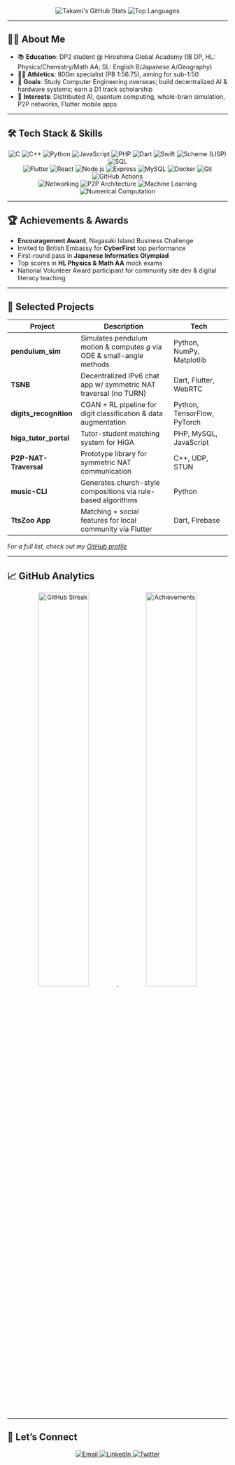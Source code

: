 <p align="center">
  <img src="https://github-readme-stats.vercel.app/api?username=Takami-Marsh&show_icons=true&theme=radical" alt="Takami's GitHub Stats" />
  <img src="https://github-readme-stats.vercel.app/api/top-langs/?username=Takami-Marsh&layout=compact&theme=radical" alt="Top Languages" />
</p>

---

## 👨‍💻 About Me
- 📚 **Education**: DP2 student @ Hiroshima Global Academy (IB DP, HL: Physics/Chemistry/Math AA; SL: English B/Japanese A/Geography)
- 🏃‍♂️ **Athletics**: 800m specialist (PB 1:56.75), aiming for sub-1:50
- 🎯 **Goals**: Study Computer Engineering overseas; build decentralized AI & hardware systems; earn a D1 track scholarship
- 🌱 **Interests**: Distributed AI, quantum computing, whole-brain simulation, P2P networks, Flutter mobile apps

---

## 🛠 Tech Stack & Skills

<p align="center">
  <!-- Languages -->
  <img src="https://img.shields.io/badge/C-555555?style=flat&logo=c&logoColor=white" alt="C" />
  <img src="https://img.shields.io/badge/C++-00599C?style=flat&logo=c%2B%2B&logoColor=white" alt="C++" />
  <img src="https://img.shields.io/badge/Python-3776AB?style=flat&logo=python&logoColor=white" alt="Python" />
  <img src="https://img.shields.io/badge/JavaScript-F7DF1E?style=flat&logo=javascript&logoColor=black" alt="JavaScript" />
  <img src="https://img.shields.io/badge/PHP-777BB4?style=flat&logo=php&logoColor=white" alt="PHP" />
  <img src="https://img.shields.io/badge/Dart-0175C2?style=flat&logo=dart&logoColor=white" alt="Dart" />
  <img src="https://img.shields.io/badge/Swift-FA7343?style=flat&logo=swift&logoColor=white" alt="Swift" />
  <img src="https://img.shields.io/badge/Scheme-5F8553?style=flat&logo=lisp&logoColor=white" alt="Scheme (LISP)" />
  <img src="https://img.shields.io/badge/SQL-4479A1?style=flat&logo=mysql&logoColor=white" alt="SQL" />

  <!-- Frameworks & Tools -->
  <br/>
  <img src="https://img.shields.io/badge/Flutter-02569B?style=flat&logo=flutter&logoColor=white" alt="Flutter" />
  <img src="https://img.shields.io/badge/React-20232A?style=flat&logo=react&logoColor=61DAFB" alt="React" />
  <img src="https://img.shields.io/badge/Node.js-339933?style=flat&logo=node.js&logoColor=white" alt="Node.js" />
  <img src="https://img.shields.io/badge/Express-000000?style=flat&logo=express&logoColor=white" alt="Express" />
  <img src="https://img.shields.io/badge/MySQL-4479A1?style=flat&logo=mysql&logoColor=white" alt="MySQL" />
  <img src="https://img.shields.io/badge/Docker-2496ED?style=flat&logo=docker&logoColor=white" alt="Docker" />
  <img src="https://img.shields.io/badge/Git-F05032?style=flat&logo=git&logoColor=white" alt="Git" />
  <img src="https://img.shields.io/badge/GitHub%20Actions-2088FF?style=flat&logo=github-actions&logoColor=white" alt="GitHub Actions" />

  <!-- Domains & Concepts -->
  <br/>
  <img src="https://img.shields.io/badge/Networking-8A2BE2?style=flat" alt="Networking" />
  <img src="https://img.shields.io/badge/P2P_Architecture-FF8C00?style=flat" alt="P2P Architecture" />
  <img src="https://img.shields.io/badge/Machine_Learning-4B8BBE?style=flat" alt="Machine Learning" />
  <img src="https://img.shields.io/badge/Numerical_Computation-E34F26?style=flat" alt="Numerical Computation" />
</p>

---

## 🏆 Achievements & Awards
- **Encouragement Award**, Nagasaki Island Business Challenge  
- Invited to British Embassy for **CyberFirst** top performance  
- First-round pass in **Japanese Informatics Olympiad**  
- Top scores in **HL Physics & Math AA** mock exams  
- National Volunteer Award participant for community site dev & digital literacy teaching  

---

## 🚀 Selected Projects

| Project               | Description                                                             | Tech                          |
|-----------------------|-------------------------------------------------------------------------|-------------------------------|
| **pendulum_sim**      | Simulates pendulum motion & computes _g_ via ODE & small-angle methods  | Python, NumPy, Matplotlib     |
| **TSNB**              | Decentralized IPv6 chat app w/ symmetric NAT traversal (no TURN)        | Dart, Flutter, WebRTC         |
| **digits_recognition**| CGAN + RL pipeline for digit classification & data augmentation         | Python, TensorFlow, PyTorch   |
| **higa_tutor_portal** | Tutor-student matching system for HiGA                                   | PHP, MySQL, JavaScript        |
| **P2P-NAT-Traversal** | Prototype library for symmetric NAT communication                       | C++, UDP, STUN                |
| **music-CLI**         | Generates church-style compositions via rule-based algorithms            | Python                        |
| **TtsZoo App**        | Matching + social features for local community via Flutter              | Dart, Firebase                |

_For a full list, check out my [GitHub profile](https://github.com/Takami-Marsh)_  

---

## 📈 GitHub Analytics

<p align="center">
  <a href="https://github.com/Takami-Marsh">
    <img width="48%" src="https://github-readme-streak-stats.herokuapp.com/?user=Takami-Marsh&theme=radical&date_format=M%20j%5B%2C%20Y%5D" alt="GitHub Streak" />
    <img width="48%" src="https://github-readme-achievements.vercel.app/api?username=Takami-Marsh&theme=radical" alt="Achievements" />
  </a>
</p>

---

## 🤝 Let’s Connect
<p align="center">
  <a href="mailto:takami.marsh@example.com">
    <img alt="Email" src="https://img.shields.io/badge/Email-takami.marsh%40example.com-blue?logo=gmail" />
  </a>
  <a href="https://www.linkedin.com/in/takami-marsh/">
    <img alt="LinkedIn" src="https://img.shields.io/badge/LinkedIn-Takami%20Marsh-blue?logo=linkedin" />
  </a>
  <a href="https://twitter.com/TakamiMarsh">
    <img alt="Twitter" src="https://img.shields.io/badge/Twitter-@TakamiMarsh-1DA1F2?logo=twitter" />
  </a>
</p>
